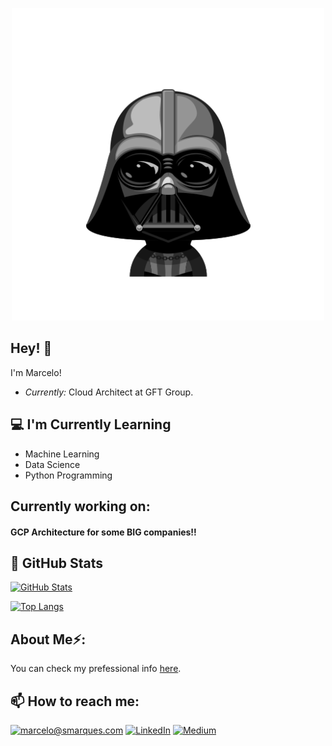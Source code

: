 <p align="center"><img src="./darth-vader.png" width="500"></p>

<h2>Hey! 👋</h2>

I'm Marcelo! 
- <i>Currently:</i> Cloud Architect at GFT Group. 

<h2>💻 I'm Currently Learning</h2>

- Machine Learning
- Data Science
- Python Programming

<h2>Currently working on:</h2>
<h4>GCP Architecture for some BIG companies!!</h4>

<h2>👀 GitHub Stats</h2>

[![GitHub Stats](https://github-readme-streak-stats.herokuapp.com/?user=marcelomarques05)](#)

[![Top Langs](https://github-readme-stats.vercel.app/api/top-langs/?username=marcelomarques05&layout=compact)](#)

<h2> About Me⚡:</h2>

You can check my prefessional info [here](https://smarques.com).

<h2>📫 How to reach me:</h2>

<a href="mailto:marcelo@smarques.com">![marcelo@smarques.com](https://img.shields.io/badge/Gmail-D14836?style=for-the-badge&logo=gmail&logoColor=white)</a> <a href="https://www.linkedin.com/in/smarques83/">![LinkedIn](https://img.shields.io/badge/LinkedIn-0077B5?style=for-the-badge&logo=linkedin&logoColor=white)</a> <a href="https://marcelo-marques.medium.com">![Medium](https://img.shields.io/badge/Medium-12100E?style=for-the-badge&logo=medium&logoColor=white)</a>
